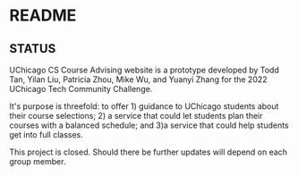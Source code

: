 # README

## STATUS
UChicago CS Course Advising website is a prototype developed by Todd Tan, Yilan Liu, Patricia Zhou, Mike Wu, and Yuanyi Zhang for the 2022 UChicago Tech Community Challenge.

It's purpose is threefold: to offer 1) guidance to UChicago students about their course selections; 2) a service that could let students plan their courses with a balanced schedule; and 3)a service that could help students get into full classes.

 
This project is closed. Should there be further updates will depend on each group member.

